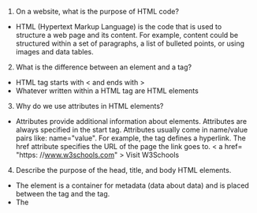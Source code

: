 1.  On a website, what is the purpose of HTML code?
  - HTML (Hypertext Markup Language) is the code that is used to structure a web page and its content. For example, content could be structured within a set of paragraphs, a list of bulleted points, or using images and data tables.
2.  What is the difference between an element and a tag?
  - HTML tag starts with < and ends with >
  - Whatever written within a HTML tag are HTML elements
3.  Why do we use attributes in HTML elements?
  - Attributes provide additional information about elements. Attributes are always specified in the start tag. Attributes usually come in name/value pairs like: name="value". For example, the <a> tag defines a hyperlink. The href attribute specifies the URL of the page the link goes to. < a href= "https: //www.w3schools.com" > Visit W3Schools </a >
4.  Describe the purpose of the head, title, and body HTML elements.
  - The <head> element is a container for metadata (data about data) and is placed between the <html> tag and the <body> tag.
  - The <title> HTML element defines the document's title that is shown in a browser's title bar or a page's tab. It only contains text.
  - The <body> tag defines the document's body. The <body> element contains all the contents of an HTML document, such as headings, paragraphs, images, hyperlinks, tables, lists, etc. Note: There can only be one <body> element in an HTML document.
5.  In your browser (Chrome), how do you view the source of a website?
  - Right-click the page and click on “View Page Source,” or press Ctrl + U, to see the page's source in a new tab. A new tab opens along with all the HTML for the webpage, completely expanded and unformatted.
6.  List five different HTML elements and what they are used for. For example, `<p></p>` is a paragraph element, and it is used to represent a paragraph of text.
  1. h1, h2, h3, h4 elements represent levels of section headings.
  2. div container for flow content. Has no effect on the content or layout using CSS.
  3. ul represents an unordered list
  8. button a clickable button used to submit forms
  1. img embeds an image into the document
7.  What are empty elements?
  - Empty elements have no content (like the br element). They do not have an end tag.
8.  What is semantic markup?
  - Semantic HTML or semantic markup is HTML that introduces meaning to the web page rather than just presentation. For example, a <p> tag indicates that the enclosed text is a paragraph. This is both semantic and presentational because people know what paragraphs are, and browsers know how to display them.
9.  What are three new semantic elements introduced in HTML 5? Use page 431 in the book to find more about these new elements.
  - header, footer, section, article, figure and figcaption


  [Link to Codepen](https://codepen.io/GJax78/pen/ZEJPgLz)
